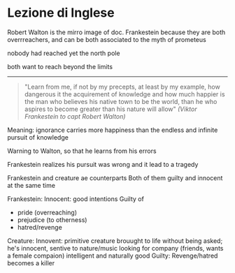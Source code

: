 # Lezione di Inglese


Robert Walton is the mirro image of doc. Frankestein because they are both overrreachers, and can be both associated to the myth of prometeus

nobody had reached yet the north pole

both want to reach beyond the limits

---


> "Learn from me, if not by my precepts, at least by my example, how dangerous it the acquirement of knowledge and how much happier is the man who believes his native town to be the world, than he who aspires to become greater than his nature will allow" 
> _(Viktor Frankestein to capt Robert Walton)_

Meaning: ignorance carries more happiness than the endless and infinite pursuit of knowledge


Warning to Walton, so that he learns from his errors

Frankestein realizes his pursuit was wrong and it lead to a tragedy

Frankestein and creature ae counterparts
Both of them guilty and innocent at the same time


Frankestein:
Innocent:
 good intentions
Guilty of
* pride (overreaching)
* prejudice (to otherness)
* hatred/revenge


Creature: 
Innovent:
primitive creature brouught to life without being asked;  he's innocent, sentive to nature/music
looking for company (friends, wants a female compaion)
intelligent and naturally good
Guilty:
Revenge/hatred
becomes a killer


<!--stackedit_data:
eyJoaXN0b3J5IjpbMTA4NjU0ODE4NCwxNDM2ODc4NzQzLC0xNT
k2NDgzNDFdfQ==
-->